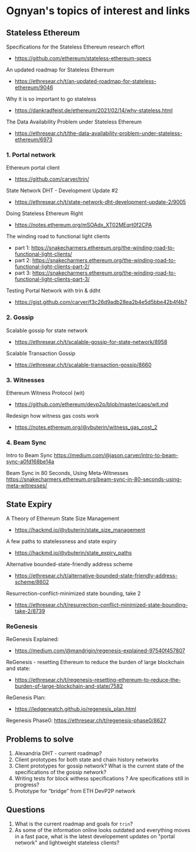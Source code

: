 # Ognyan's topics of interest and links

## Stateless Ethereum
Specifications for the Stateless Ethereum research effort
- https://github.com/ethereum/stateless-ethereum-specs

An updated roadmap for Stateless Ethereum
- https://ethresear.ch/t/an-updated-roadmap-for-stateless-ethereum/9046

Why it is so important to go stateless
- https://dankradfeist.de/ethereum/2021/02/14/why-stateless.html

The Data Availability Problem under Stateless Ethereum
- https://ethresear.ch/t/the-data-availability-problem-under-stateless-ethereum/6973

### 1. Portal network
Ethereum portal client
- https://github.com/carver/trin/

State Network DHT - Development Update #2
- https://ethresear.ch/t/state-network-dht-development-update-2/9005

Doing Stateless Ethereum Right
- https://notes.ethereum.org/mSOAdx_XT02MEqrt0f2CPA

The winding road to functional light clients

- part 1: 
https://snakecharmers.ethereum.org/the-winding-road-to-functional-light-clients/
- part 2:
https://snakecharmers.ethereum.org/the-winding-road-to-functional-light-clients-part-2/
- part 3:
https://snakecharmers.ethereum.org/the-winding-road-to-functional-light-clients-part-3/

Testing Portal Network with trin & ddht
- https://gist.github.com/carver/f3c26d9adb28ea2b4e5d5bbe42b4f4b7

### 2. Gossip
Scalable gossip for state network
- https://ethresear.ch/t/scalable-gossip-for-state-network/8958

Scalable Transaction Gossip
- https://ethresear.ch/t/scalable-transaction-gossip/8660

### 3. Witnesses

Ethereum Witness Protocol (wit)
- https://github.com/ethereum/devp2p/blob/master/caps/wit.md

Redesign how witness gas costs work
- https://notes.ethereum.org/@vbuterin/witness_gas_cost_2

### 4. Beam Sync

Intro to Beam Sync
https://medium.com/@jason.carver/intro-to-beam-sync-a0fd168be14a

Beam Sync in 80 Seconds, Using Meta-Witnesses
https://snakecharmers.ethereum.org/beam-sync-in-80-seconds-using-meta-witnesses/

## State Expiry

A Theory of Ethereum State Size Management
- https://hackmd.io/@vbuterin/state_size_management

A few paths to statelessness and state expiry
- https://hackmd.io/@vbuterin/state_expiry_paths

Alternative bounded-state-friendly address scheme
- https://ethresear.ch/t/alternative-bounded-state-friendly-address-scheme/8602

Resurrection-conflict-minimized state bounding, take 2
- https://ethresear.ch/t/resurrection-conflict-minimized-state-bounding-take-2/8739

### ReGenesis

ReGenesis Explained:
- https://medium.com/@mandrigin/regenesis-explained-97540f457807

ReGenesis - resetting Ethereum to reduce the burden of large blockchain and state:
- https://ethresear.ch/t/regenesis-resetting-ethereum-to-reduce-the-burden-of-large-blockchain-and-state/7582

ReGenesis Plan:
- https://ledgerwatch.github.io/regenesis_plan.html

Regenesis Phase0:
https://ethresear.ch/t/regenesis-phase0/8627


## Problems to solve

1. Alexandria DHT - current roadmap?
2. Client prototypes for both state and chain history networks
3. Client prototypes for gossip network? What is the current state of the specifications of the gossip network?
4. Writing tests for block withess specifications ? Are specifications still in progress?
5. Prototype for “bridge” from ETH DevP2P network

## Questions

1. What is the current roadmap and goals for `trin`?
2. As some of the information online looks outdated and everything moves in a fast pace, what is the latest developement updates on "portal network" and lightweight stateless clients?
